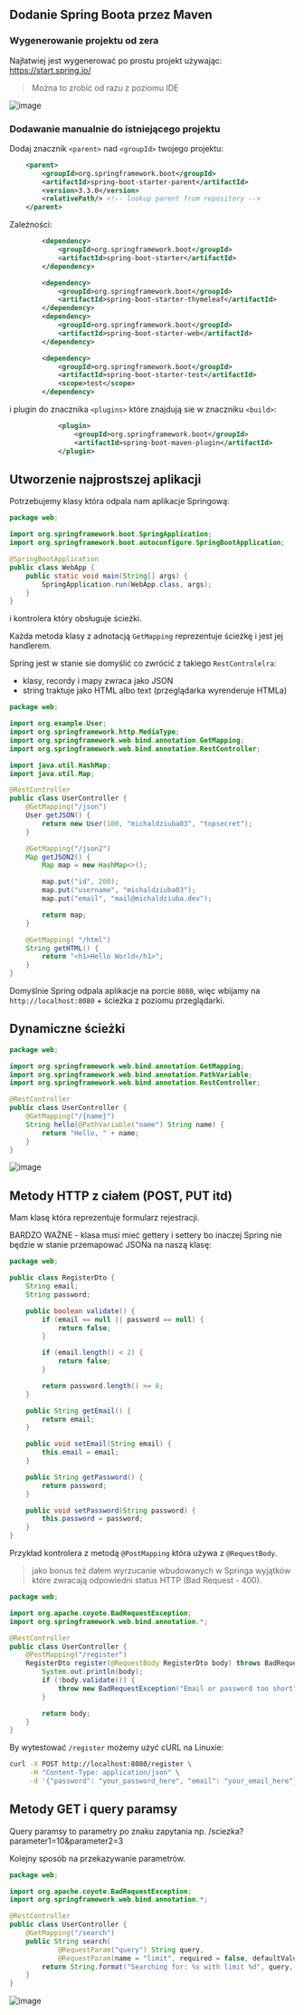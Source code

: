 ## Dodanie Spring Boota przez Maven

### Wygenerowanie projektu od zera

Najłatwiej jest wygenerować po prostu projekt używając: https://start.spring.io/

> Można to zrobić od razu z poziomu IDE

![image](https://github.com/michaldziuba03/java/assets/43048524/621312e9-45b6-4bdb-a7ae-ee01a51e0cf8)


### Dodawanie manualnie do istniejącego projektu

Dodaj znacznik `<parent>` nad `<groupId>` twojego projektu:
```xml
    <parent>
        <groupId>org.springframework.boot</groupId>
        <artifactId>spring-boot-starter-parent</artifactId>
        <version>3.3.0</version>
        <relativePath/> <!-- lookup parent from repository -->
    </parent>
```

Zależności:

```xml
        <dependency>
            <groupId>org.springframework.boot</groupId>
            <artifactId>spring-boot-starter</artifactId>
        </dependency>

        <dependency>
            <groupId>org.springframework.boot</groupId>
            <artifactId>spring-boot-starter-thymeleaf</artifactId>
        </dependency>
        <dependency>
            <groupId>org.springframework.boot</groupId>
            <artifactId>spring-boot-starter-web</artifactId>
        </dependency>

        <dependency>
            <groupId>org.springframework.boot</groupId>
            <artifactId>spring-boot-starter-test</artifactId>
            <scope>test</scope>
        </dependency>
```

i plugin do znacznika `<plugins>` które znajdują sie w znaczniku `<build>`:

```xml
            <plugin>
                <groupId>org.springframework.boot</groupId>
                <artifactId>spring-boot-maven-plugin</artifactId>
            </plugin>
```


## Utworzenie najprostszej aplikacji

Potrzebujemy klasy która odpala nam aplikacje Springową:

```java
package web;

import org.springframework.boot.SpringApplication;
import org.springframework.boot.autoconfigure.SpringBootApplication;

@SpringBootApplication
public class WebApp {
    public static void main(String[] args) {
        SpringApplication.run(WebApp.class, args);
    }
}
```

i kontrolera który obsługuje ścieżki.

Każda metoda klasy z adnotacją `GetMapping` reprezentuje ścieżkę i jest jej handlerem.

Spring jest w stanie sie domyślić co zwrócić z takiego `RestControlelra`:
- klasy, recordy i mapy zwraca jako JSON
- string traktuje jako HTML albo text (przeglądarka wyrenderuje HTMLa)

```java
package web;

import org.example.User;
import org.springframework.http.MediaType;
import org.springframework.web.bind.annotation.GetMapping;
import org.springframework.web.bind.annotation.RestController;

import java.util.HashMap;
import java.util.Map;

@RestController
public class UserController {
    @GetMapping("/json")
    User getJSON() {
        return new User(100, "michaldziuba03", "topsecret");
    }

    @GetMapping("/json2")
    Map getJSON2() {
        Map map = new HashMap<>();

        map.put("id", 200);
        map.put("username", "michaldziuba03");
        map.put("email", "mail@michaldziuba.dev");

        return map;
    }

    @GetMapping( "/html")
    String getHTML() {
        return "<h1>Hello World</h1>";
    }
}
```

Domyślnie Spring odpala aplikacje na porcie `8080`, więc wbijamy na `http://localhost:8080` + ścieżka z poziomu przeglądarki.

## Dynamiczne ścieżki

```java
package web;

import org.springframework.web.bind.annotation.GetMapping;
import org.springframework.web.bind.annotation.PathVariable;
import org.springframework.web.bind.annotation.RestController;

@RestController
public class UserController {
    @GetMapping("/{name}")
    String hello(@PathVariable("name") String name) {
        return "Hello, " + name;
    }
}
```

![image](https://github.com/michaldziuba03/java/assets/43048524/9365ea21-b5a5-4b18-b2cd-4d88ab17f698)

## Metody HTTP z ciałem (POST, PUT itd)

Mam klasę która reprezentuje formularz rejestracji.

BARDZO WAŻNE - klasa musi mieć gettery i settery bo inaczej Spring nie będzie w stanie przemapować JSONa na naszą klasę: 

```java
package web;

public class RegisterDto {
    String email;
    String password;

    public boolean validate() {
        if (email == null || password == null) {
            return false;
        }

        if (email.length() < 2) {
            return false;
        }

        return password.length() >= 8;
    }

    public String getEmail() {
        return email;
    }

    public void setEmail(String email) {
        this.email = email;
    }

    public String getPassword() {
        return password;
    }

    public void setPassword(String password) {
        this.password = password;
    }
}
```

Przykład kontrolera z metodą `@PostMapping` która używa z `@RequestBody`.

> jako bonus też dałem wyrzucanie wbudowanych w Springa wyjątków które zwracają odpowiedni status HTTP (Bad Request - 400).

```java
package web;

import org.apache.coyote.BadRequestException;
import org.springframework.web.bind.annotation.*;

@RestController
public class UserController {
    @PostMapping("/register")
    RegisterDto register(@RequestBody RegisterDto body) throws BadRequestException {
        System.out.println(body);
        if (!body.validate()) {
            throw new BadRequestException("Email or password too short");
        }

        return body;
    }
}
```

By wytestować `/register` możemy użyć cURL na Linuxie:

```sh
curl -X POST http://localhost:8080/register \
     -H "Content-Type: application/json" \
     -d '{"password": "your_password_here", "email": "your_email_here"}'
``` 

## Metody GET i query paramsy

Query paramsy to parametry po znaku zapytania np. /sciezka?parameter1=10&parameter2=3

Kolejny sposób na przekazywanie parametrów.

```java
package web;

import org.apache.coyote.BadRequestException;
import org.springframework.web.bind.annotation.*;

@RestController
public class UserController {
    @GetMapping("/search")
    public String search(
            @RequestParam("query") String query,
            @RequestParam(name = "limit", required = false, defaultValue = "10") int limit) {
        return String.format("Searching for: %s with limit %d", query, limit);
    }
}
```

![image](https://github.com/michaldziuba03/java/assets/43048524/a6bfa96e-c53c-4b51-af50-e0d6979c357d)

